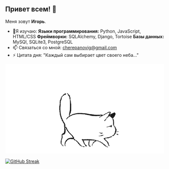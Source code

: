 ## Привет всем! 👋
Меня зовут **Игорь**.
- 🌱Я изучаю:
  **Языки программирования:** Python, JavaScript, HTML/CSS
  **Фреймворки:** SQLAlchemy, Django, Tortoise
  **Базы данных:** MySQl, SQLite3, PostgreSQL
- 📫 Связаться со мной: cherepanovig@gmail.com
- ⚡ Цитата дня: "Каждый сам выбирает цвет своего неба..."

<img src="https://github.com/cherepanovig/cherepanovig/blob/main/Cat_1.gif" alt="The unlimited" with="600">

[![GitHub Streak](https://github-readme-streak-stats.herokuapp.com?user=cherepanovig&theme=dark&hide_border=true)](https://git.io/streak-stats)
